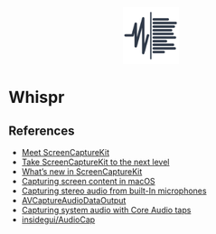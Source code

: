 <div align="center">
  <picture>
     <img width="100" alt="logo" src="./macos/Whispr/Assets.xcassets/AppIcon.appiconset/AppIcon_1024.png">
  </picture>
</div>

# Whispr

## References

- [Meet ScreenCaptureKit](https://youtu.be/UvR0PNeEXcI)
- [Take ScreenCaptureKit to the next level](https://youtu.be/PcqfIFYnVBI)
- [What’s new in ScreenCaptureKit](https://youtu.be/-kM0inzL6uM)
- [Capturing screen content in macOS](https://developer.apple.com/documentation/screencapturekit/capturing-screen-content-in-macos)
- [Capturing stereo audio from built-In microphones](https://developer.apple.com/documentation/avfaudio/capturing-stereo-audio-from-built-in-microphones)
- [AVCaptureAudioDataOutput](https://developer.apple.com/documentation/avfoundation/avcaptureaudiodataoutput)
- [Capturing system audio with Core Audio taps](https://developer.apple.com/documentation/coreaudio/capturing-system-audio-with-core-audio-taps)
- [insidegui/AudioCap](https://github.com/insidegui/AudioCap)

